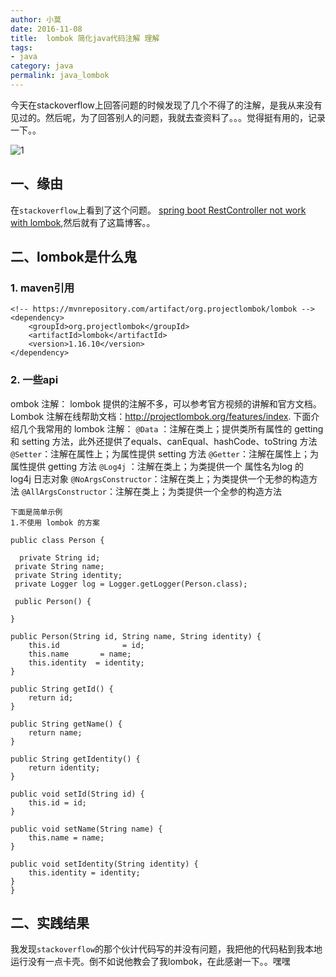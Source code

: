 ```yaml
---
author: 小莫
date: 2016-11-08
title:  lombok 简化java代码注解 理解
tags: 
- java
category: java
permalink: java_lombok
---
```

今天在stackoverflow上回答问题的时候发现了几个不得了的注解，是我从来没有见过的。然后呢，为了回答别人的问题，我就去查资料了。。。觉得挺有用的，记录一下。。
<!-- more -->
![1](http://static.xiaomo.info/images/java_banner.png)

## 一、缘由
在`stackoverflow`上看到了这个问题。 [spring boot RestController not work with lombok](https://stackoverflow.com/questions/40169763/spring-boot-restcontroller-not-work-with-lombok/40478142#40478142),然后就有了这篇博客。。

## 二、lombok是什么鬼

### 1. maven引用

```
<!-- https://mvnrepository.com/artifact/org.projectlombok/lombok -->
<dependency>
    <groupId>org.projectlombok</groupId>
    <artifactId>lombok</artifactId>
    <version>1.16.10</version>
</dependency>

```

### 2. 一些api
ombok 注解：
lombok 提供的注解不多，可以参考官方视频的讲解和官方文档。
Lombok 注解在线帮助文档：http://projectlombok.org/features/index.
下面介绍几个我常用的 lombok 注解：
`@Data`   ：注解在类上；提供类所有属性的 getting 和 setting 方法，此外还提供了equals、canEqual、hashCode、toString 方法
`@Setter`：注解在属性上；为属性提供 setting 方法
`@Getter`：注解在属性上；为属性提供 getting 方法
`@Log4j` ：注解在类上；为类提供一个 属性名为log 的 log4j 日志对象
`@NoArgsConstructor`：注解在类上；为类提供一个无参的构造方法
`@AllArgsConstructor`：注解在类上；为类提供一个全参的构造方法

```
下面是简单示例
1.不使用 lombok 的方案

public class Person {

  private String id;
 private String name;
 private String identity;
 private Logger log = Logger.getLogger(Person.class);

 public Person() {

}

public Person(String id, String name, String identity) {
    this.id              = id;
    this.name       = name;
    this.identity  = identity;
}

public String getId() {
    return id;
}

public String getName() {
    return name;
}

public String getIdentity() {
    return identity;
}

public void setId(String id) {
    this.id = id;
}

public void setName(String name) {
    this.name = name;
}

public void setIdentity(String identity) {
    this.identity = identity;
}
}

```

## 二、实践结果
我发现`stackoverflow`的那个伙计代码写的并没有问题，我把他的代码粘到我本地运行没有一点卡壳。倒不如说他教会了我lombok，在此感谢一下。。嘿嘿